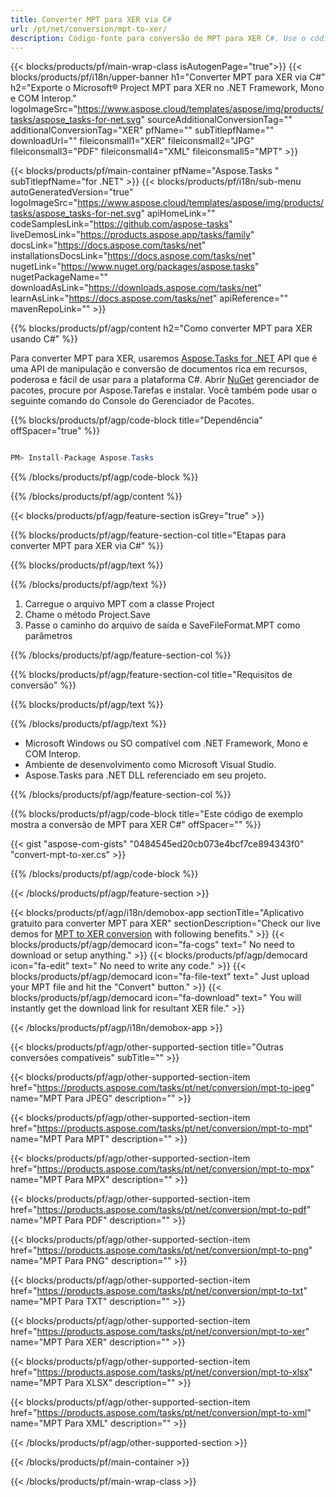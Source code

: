 ```yaml
---
title: Converter MPT para XER via C# 
url: /pt/net/conversion/mpt-to-xer/ 
description: Código-fonte para conversão de MPT para XER C#. Use o código de exemplo da API para arquivos MPT em lote para conversão XER no VB.NET Asp.NET ou em qualquer aplicativo baseado em .NET.
---
```


{{< blocks/products/pf/main-wrap-class isAutogenPage="true">}}
{{< blocks/products/pf/i18n/upper-banner h1="Converter MPT para XER via C#" h2="Exporte o Microsoft® Project MPT para XER no .NET Framework, Mono e COM Interop." logoImageSrc="https://www.aspose.cloud/templates/aspose/img/products/tasks/aspose_tasks-for-net.svg" sourceAdditionalConversionTag="" additionalConversionTag="XER" pfName="" subTitlepfName="" downloadUrl="" fileiconsmall1="XER" fileiconsmall2="JPG" fileiconsmall3="PDF" fileiconsmall4="XML" fileiconsmall5="MPT" >}}

{{< blocks/products/pf/main-container pfName="Aspose.Tasks " subTitlepfName="for .NET" >}}
{{< blocks/products/pf/i18n/sub-menu autoGeneratedVersion="true" logoImageSrc="https://www.aspose.cloud/templates/aspose/img/products/tasks/aspose_tasks-for-net.svg" apiHomeLink="" codeSamplesLink="https://github.com/aspose-tasks" liveDemosLink="https://products.aspose.app/tasks/family" docsLink="https://docs.aspose.com/tasks/net" installationsDocsLink="https://docs.aspose.com/tasks/net" nugetLink="https://www.nuget.org/packages/aspose.tasks" nugetPackageName="" downloadAsLink="https://downloads.aspose.com/tasks/net" learnAsLink="https://docs.aspose.com/tasks/net" apiReference="" mavenRepoLink="" >}}

{{% blocks/products/pf/agp/content h2="Como converter MPT para XER usando C#" %}}

Para converter MPT para XER, usaremos
 [Aspose.Tasks for .NET](https://products.aspose.com/tasks/net)
 API que é uma API de manipulação e conversão de documentos rica em recursos, poderosa e fácil de usar para a plataforma C#. Abrir
 [NuGet](https://www.nuget.org/packages/aspose.tasks)
 gerenciador de pacotes, procure por
 Aspose.Tarefas
 e instalar. Você também pode usar o seguinte comando do Console do Gerenciador de Pacotes.

{{% blocks/products/pf/agp/code-block title="Dependência" offSpacer="true" %}}

```cs

PM> Install-Package Aspose.Tasks

```

{{% /blocks/products/pf/agp/code-block %}}

{{% /blocks/products/pf/agp/content %}}

{{< blocks/products/pf/agp/feature-section isGrey="true" >}}

{{% blocks/products/pf/agp/feature-section-col title="Etapas para converter MPT para XER via C#" %}}

{{% blocks/products/pf/agp/text %}}

{{% /blocks/products/pf/agp/text %}}

1. Carregue o arquivo MPT com a classe Project
1. Chame o método Project.Save
1. Passe o caminho do arquivo de saída e SaveFileFormat.MPT como parâmetros

{{% /blocks/products/pf/agp/feature-section-col %}}

{{% blocks/products/pf/agp/feature-section-col title="Requisitos de conversão" %}}

{{% blocks/products/pf/agp/text %}}

{{% /blocks/products/pf/agp/text %}}

- Microsoft Windows ou SO compatível com .NET Framework, Mono e COM Interop.
- Ambiente de desenvolvimento como Microsoft Visual Studio.
- Aspose.Tasks para .NET DLL referenciado em seu projeto.

{{% /blocks/products/pf/agp/feature-section-col %}}

{{% blocks/products/pf/agp/code-block title="Este código de exemplo mostra a conversão de MPT para XER C#" offSpacer="" %}}

{{< gist "aspose-com-gists" "0484545ed20cb073e4bcf7ce894343f0" "convert-mpt-to-xer.cs" >}}

{{% /blocks/products/pf/agp/code-block %}}

{{< /blocks/products/pf/agp/feature-section >}}

<!-- aboutfile Starts -->

{{< blocks/products/pf/agp/i18n/demobox-app sectionTitle="Aplicativo gratuito para converter MPT para XER" sectionDescription="Check our live demos for [MPT to XER conversion](https://products.aspose.app/tasks/conversion/mpt-to-xer) with following benefits." >}}
        {{< blocks/products/pf/agp/democard icon="fa-cogs" text=" No need to download or setup anything." >}}
        {{< blocks/products/pf/agp/democard icon="fa-edit" text=" No need to write any code." >}}
        {{< blocks/products/pf/agp/democard icon="fa-file-text" text=" Just upload your MPT file and hit the \"Convert\" button." >}}
        {{< blocks/products/pf/agp/democard icon="fa-download" text=" You will instantly get the download link for resultant XER file." >}}

{{< /blocks/products/pf/agp/i18n/demobox-app >}}

<!-- aboutfile Ends -->

{{< blocks/products/pf/agp/other-supported-section title="Outras conversões compatíveis" subTitle="" >}}

{{< blocks/products/pf/agp/other-supported-section-item href="https://products.aspose.com/tasks/pt/net/conversion/mpt-to-jpeg" name="MPT Para JPEG" description="" >}}

{{< blocks/products/pf/agp/other-supported-section-item href="https://products.aspose.com/tasks/pt/net/conversion/mpt-to-mpt" name="MPT Para MPT" description="" >}}

{{< blocks/products/pf/agp/other-supported-section-item href="https://products.aspose.com/tasks/pt/net/conversion/mpt-to-mpx" name="MPT Para MPX" description="" >}}

{{< blocks/products/pf/agp/other-supported-section-item href="https://products.aspose.com/tasks/pt/net/conversion/mpt-to-pdf" name="MPT Para PDF" description="" >}}

{{< blocks/products/pf/agp/other-supported-section-item href="https://products.aspose.com/tasks/pt/net/conversion/mpt-to-png" name="MPT Para PNG" description="" >}}

{{< blocks/products/pf/agp/other-supported-section-item href="https://products.aspose.com/tasks/pt/net/conversion/mpt-to-txt" name="MPT Para TXT" description="" >}}

{{< blocks/products/pf/agp/other-supported-section-item href="https://products.aspose.com/tasks/pt/net/conversion/mpt-to-xer" name="MPT Para XER" description="" >}}

{{< blocks/products/pf/agp/other-supported-section-item href="https://products.aspose.com/tasks/pt/net/conversion/mpt-to-xlsx" name="MPT Para XLSX" description="" >}}

{{< blocks/products/pf/agp/other-supported-section-item href="https://products.aspose.com/tasks/pt/net/conversion/mpt-to-xml" name="MPT Para XML" description="" >}}



{{< /blocks/products/pf/agp/other-supported-section >}}

{{< /blocks/products/pf/main-container >}}
    
{{< /blocks/products/pf/main-wrap-class >}}